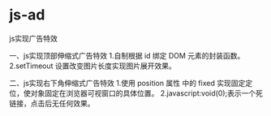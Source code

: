 # js-ad
js实现广告特效

一、js实现顶部伸缩式广告特效
1.自制根据 id 绑定 DOM 元素的封装函数。
2.setTimeout 设置改变图片长度实现图片展开效果。

二、js实现右下角伸缩式广告特效
1.使用 position 属性 中的 fixed 实现固定定位，使对象固定在浏览器可视窗口的具体位置。
2.javascript:void(0);表示一个死链接，点击后无任何效果。
